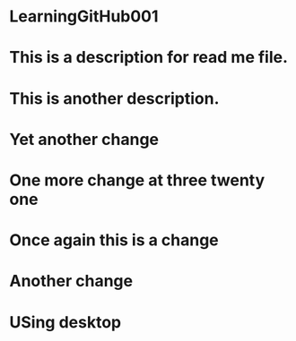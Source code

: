 # LearningGitHub001
# This is a description for read me file.
# This is another description.
# Yet another change
# One more change at three twenty one
# Once again this is a change
# Another change
# USing desktop